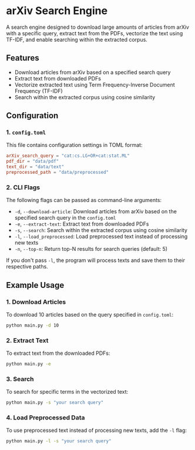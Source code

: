 # arXiv Search Engine

A search engine designed to download large amounts of articles from arXiv with a 
specific query, extract text from the PDFs, vectorize the text using TF-IDF, and 
enable searching within the extracted corpus.

## Features

* Download articles from arXiv based on a specified search query
* Extract text from downloaded PDFs
* Vectorize extracted text using Term Frequency-Inverse Document Frequency (TF-IDF)
* Search within the extracted corpus using cosine similarity

## Configuration

### 1. `config.toml`

This file contains configuration settings in TOML format:
```toml
arXiv_search_query = "cat:cs.LG+OR+cat:stat.ML"
pdf_dir = "data/pdf"
text_dir = "data/text"
preprocessed_path = "data/preprocessed"
```
### 2. CLI Flags

The following flags can be passed as command-line arguments:

* `-d`, `--download-article`: Download articles from arXiv based on the specified 
search query in the `config.toml`
* `-e`, `--extract-text`: Extract text from downloaded PDFs 
* `-s`, `--search`: Search within the extracted corpus using cosine similarity
* `-l`, `--load_preprocessed`: Load preprocessed text instead of processing new texts
* `-n`, `--top-n`: Return top-N results for search queries (default: 5)

If you don't pass `-l`, the program will process texts and save them to their 
respective paths.

## Example Usage

### 1. Download Articles
To download 10 articles based on the query specified in `config.toml`:
```bash
python main.py -d 10
```

### 2. Extract Text
To extract text from the downloaded PDFs:
```bash
python main.py -e
```

### 3. Search
To search for specific terms in the vectorized text:
```bash
python main.py -s "your search query"
```

### 4. Load Preprocessed Data
To use preprocessed text instead of processing new texts, add the `-l` flag:
```bash
python main.py -l -s "your search query"
```
